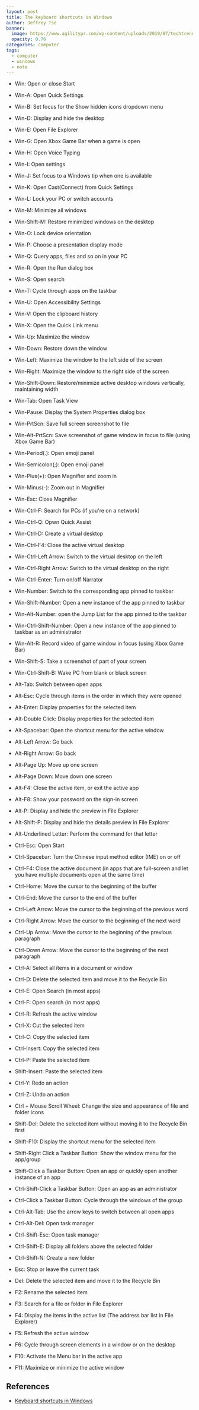 ```yaml
---
layout: post
title: The keyboard shortcuts in Windows
author: Jeffrey Tse
banner:
  image: https://www.agilitypr.com/wp-content/uploads/2019/07/techtrends-1.jpg
  opacity: 0.76
categories: computer
tags:
  - computer
  - windows
  - note
---
```


- Win: Open or close Start
- Win-A: Open Quick Settings
- Win-B: Set focus for the Show hidden icons dropdown menu
- Win-D: Display and hide the desktop
- Win-E: Open File Explorer
- Win-G: Open Xbox Game Bar when a game is open
- Win-H: Open Voice Typing
- Win-I: Open settings
- Win-J: Set focus to a Windows tip when one is available
- Win-K: Open Cast(Connect) from Quick Settings
- Win-L: Lock your PC or switch accounts
- Win-M: Minimize all windows
- Win-Shift-M: Restore minimized windows on the desktop
- Win-O: Lock device orientation
- Win-P: Choose a presentation display mode
- Win-Q: Query apps, files and so on in your PC
- Win-R: Open the Run dialog box
- Win-S: Open search
- Win-T: Cycle through apps on the taskbar
- Win-U: Open Accessibility Settings
- Win-V: Open the clipboard history
- Win-X: Open the Quick Link menu
- Win-Up: Maximize the window
- Win-Down: Restore down the window
- Win-Left: Maximize the window to the left side of the screen
- Win-Right: Maximize the window to the right side of the screen
- Win-Shift-Down: Restore/minimize active desktop windows vertically,
  maintaining width
- Win-Tab: Open Task View
- Win-Pause: Display the System Properties dialog box
- Win-PrtScn: Save full screen screenshot to file
- Win-Alt-PrtScn: Save screenshot of game window in focus to file (using Xbox
  Game Bar)
- Win-Period(.): Open emoji panel
- Win-Semicolon(;): Open emoji panel
- Win-Plus(+): Open Magnifier and zoom in
- Win-Minus(-): Zoom out in Magnifier
- Win-Esc: Close Magnifier
- Win-Ctrl-F: Search for PCs (if you're on a network)
- Win-Ctrl-Q: Opwn Quick Assist
- Win-Ctrl-D: Create a virtual desktop
- Win-Ctrl-F4: Close the active virtual desktop
- Win-Ctrl-Left Arrow: Switch to the virtual desktop on the left
- Win-Ctrl-Right Arrow: Switch to the virtual desktop on the right
- Win-Ctrl-Enter: Turn on/off Narrator
- Win-Number: Switch to the corresponding app pinned to taskbar
- Win-Shift-Number: Open a new instance of the app pinned to taskbar
- Win-Alt-Number: open the Jump List for the app pinned to the taskbar
- Win-Ctrl-Shift-Number: Open a new instance of the app pinned to taskbar as
  an administrator
- Win-Alt-R: Record video of game window in focus (using Xbox Game Bar)
- Win-Shift-S: Take a screenshot of part of your screen
- Win-Ctrl-Shift-B: Wake PC from blank or black screen

- Alt-Tab: Switch between open apps
- Alt-Esc: Cycle through items in the order in which they were opened
- Alt-Enter: Display properties for the selected item
- Alt-Double Click: Display properties for the selected item
- Alt-Spacebar: Open the shortcut menu for the active window
- Alt-Left Arrow: Go back
- Alt-Right Arrow: Go back
- Alt-Page Up: Move up one screen
- Alt-Page Down: Move down one screen
- Alt-F4: Close the active item, or exit the active app
- Alt-F8: Show your password on the sign-in screen
- Alt-P: Display and hide the preview in File Explorer
- Alt-Shift-P: Display and hide the details preview in File Explorer
- Alt-Underlined Letter: Perform the command for that letter

- Ctrl-Esc: Open Start
- Ctrl-Spacebar: Turn the Chinese input method editor (IME) on or off
- Ctrl-F4: Close the active document (in apps that are full-screen and
  let you have multiple documents open at the same time)
- Ctrl-Home: Move the cursor to the beginning of the buffer
- Ctrl-End: Move the cursor to the end of the buffer
- Ctrl-Left Arrow: Move the cursor to the beginning of the previous word
- Ctrl-Right Arrow: Move the cursor to the beginning of the next word
- Ctrl-Up Arrow: Move the cursor to the beginning of the previous paragraph
- Ctrl-Down Arrow: Move the cursor to the beginning of the next paragraph
- Ctrl-A: Select all items in a document or window
- Ctrl-D: Delete the selected item and move it to the Recycle Bin
- Ctrl-E: Open Search (in most apps)
- Ctrl-F: Open search (in most apps)
- Ctrl-R: Refresh the active window
- Ctrl-X: Cut the selected item
- Ctrl-C: Copy the selected item
- Ctrl-Insert: Copy the selected item
- Ctrl-P: Paste the selected item
- Shift-Insert: Paste the selected item
- Ctrl-Y: Redo an action
- Ctrl-Z: Undo an action
- Ctrl + Mouse Scroll Wheel: Change the size and appearance of file and folder icons

- Shift-Del: Delete the selected item without moving it to the Recycle Bin first
- Shift-F10: Display the shortcut menu for the selected item

- Shift-Right Click a Taskbar Button: Show the window menu for the app/group
- Shift-Click a Taskbar Button: Open an app or quickly open another instance of
  an app
- Ctrl-Shift-Click a Taskbar Button: Open an app as an administrator
- Ctrl-Click a Taskbar Button: Cycle through the windows of the group

- Ctrl-Alt-Tab: Use the arrow keys to switch between all open apps
- Ctrl-Alt-Del: Open task manager
- Ctrl-Shift-Esc: Open task manager
- Ctrl-Shift-E: Display all folders above the selected folder
- Ctrl-Shift-N: Create a new folder

- Esc: Stop or leave the current task
- Del: Delete the selected item and move it to the Recycle Bin
- F2: Rename the selected item
- F3: Search for a file or folder in File Explorer
- F4: Display the items in the active list (The address bar list in File Explorer)
- F5: Refresh the active window
- F6: Cycle through screen elements in a window or on the desktop
- F10: Activate the Menu bar in the active app
- F11: Maximize or minimize the active window

## References

- [Keyboard shortcuts in Windows](https://support.microsoft.com/en-us/windows/keyboard-shortcuts-in-windows-dcc61a57-8ff0-cffe-9796-cb9706c75eec#WindowsVersion=Windows_11)
